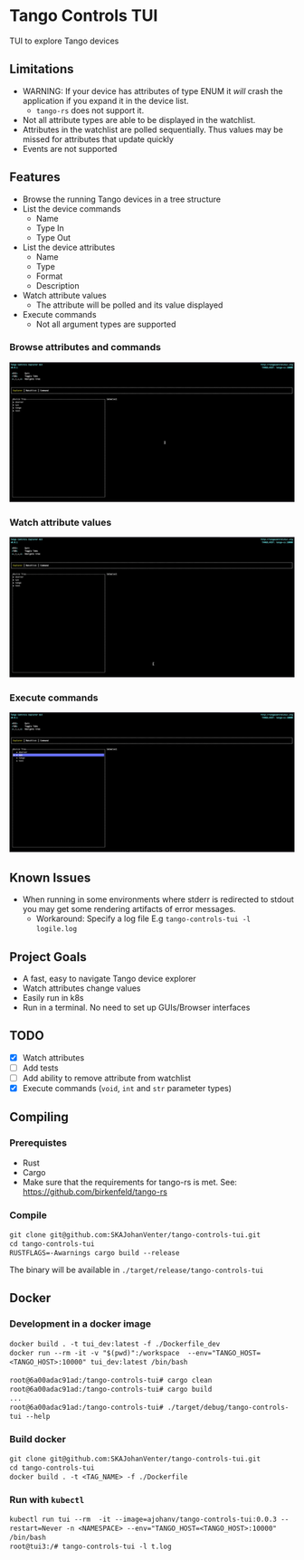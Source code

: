# Tango Controls TUI

TUI to explore Tango devices

## Limitations

- WARNING: If your device has attributes of type ENUM it _will_ crash the application if you expand it in the device list.
  - `tango-rs` does not support it.
- Not all attribute types are able to be displayed in the watchlist.
- Attributes in the watchlist are polled sequentially. Thus values may be missed for attributes that update quickly
- Events are not supported

## Features

- Browse the running Tango devices in a tree structure
- List the device commands
    - Name
    - Type In
    - Type Out
- List the device attributes
    - Name
    - Type
    - Format
    - Description
- Watch attribute values
    - The attribute will be polled and its value displayed
- Execute commands
    - Not all argument types are supported

### Browse attributes and commands

![Attributes and commands](docs/img/commands_attributes.gif)

### Watch attribute values

![Attributes](docs/img/attributes.gif)

### Execute commands

![Commands](docs/img/commands.gif)

## Known Issues

- When running in some environments where stderr is redirected to stdout you may get some rendering artifacts of error messages.
  - Workaround: Specify a log file E.g `tango-controls-tui -l logile.log`

## Project Goals

- A fast, easy to navigate Tango device explorer
- Watch attributes change values
- Easily run in k8s
- Run in a terminal. No need to set up GUIs/Browser interfaces

## TODO
- [x] Watch attributes
- [ ] Add tests
- [ ] Add ability to remove attribute from watchlist
- [x] Execute commands (`void`, `int` and `str` parameter types)

## Compiling

### Prerequistes

- Rust
- Cargo
- Make sure that the requirements for tango-rs is met. See: https://github.com/birkenfeld/tango-rs

### Compile

```
git clone git@github.com:SKAJohanVenter/tango-controls-tui.git
cd tango-controls-tui
RUSTFLAGS=-Awarnings cargo build --release
```

The binary will be available in `./target/release/tango-controls-tui`

## Docker

### Development in a docker image

```
docker build . -t tui_dev:latest -f ./Dockerfile_dev
docker run --rm -it -v "$(pwd)":/workspace  --env="TANGO_HOST=<TANGO_HOST>:10000" tui_dev:latest /bin/bash

root@6a00adac91ad:/tango-controls-tui# cargo clean
root@6a00adac91ad:/tango-controls-tui# cargo build
...
root@6a00adac91ad:/tango-controls-tui# ./target/debug/tango-controls-tui --help
```

### Build docker

```
git clone git@github.com:SKAJohanVenter/tango-controls-tui.git
cd tango-controls-tui
docker build . -t <TAG_NAME> -f ./Dockerfile
```

### Run with `kubectl`

```
kubectl run tui --rm  -it --image=ajohanv/tango-controls-tui:0.0.3 --restart=Never -n <NAMESPACE> --env="TANGO_HOST=<TANGO_HOST>:10000" /bin/bash
root@tui3:/# tango-controls-tui -l t.log
```
